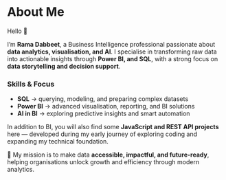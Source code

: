 # About Me  

Hello 👋  

I’m **Rama Dabbeet**, a Business Intelligence professional passionate about **data analytics, visualisation, and AI**. I specialise in transforming raw data into actionable insights through **Power BI, and SQL**, with a strong focus on **data storytelling and decision support**.  

### Skills & Focus  
- **SQL** → querying, modeling, and preparing complex datasets  
- **Power BI** → advanced visualisation, reporting, and BI solutions  
- **AI in BI** → exploring predictive insights and smart automation  

In addition to BI, you will also find some **JavaScript and REST API projects** here — developed during my early journey of exploring coding and expanding my technical foundation.  

🚀 My mission is to make data **accessible, impactful, and future-ready**, helping organisations unlock growth and efficiency through modern analytics.  







